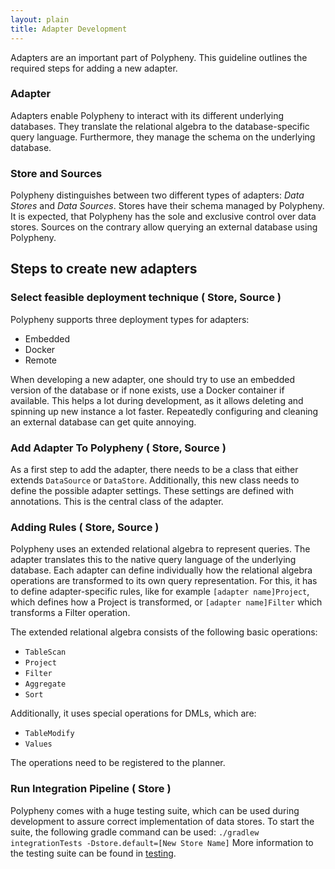 ```yaml
---
layout: plain
title: Adapter Development
---
```


Adapters are an important part of Polypheny. This guideline outlines the required steps for adding a new adapter.

### Adapter
Adapters enable Polypheny to interact with its different underlying databases. They translate the relational algebra to the database-specific query language. Furthermore, they manage the schema on the underlying database.

### Store and Sources
Polypheny distinguishes between two different types of adapters: _Data Stores_ and _Data Sources_.
Stores have their schema managed by Polypheny. It is expected, that Polypheny has the sole and exclusive control over data stores. Sources on the contrary allow querying an external database using Polypheny. 

## Steps to create new adapters

### Select feasible deployment technique ( Store, Source )
Polypheny supports three deployment types for adapters:

- Embedded
- Docker
- Remote

When developing a new adapter, one should try to use an embedded version of the database or if none exists, use a Docker container if available. This helps a lot during development, as it allows deleting and spinning up new instance a lot faster. Repeatedly configuring and cleaning an external database can get quite annoying.

### Add Adapter To Polypheny ( Store, Source )
As a first step to add the adapter, there needs to be a class that either extends `DataSource` or `DataStore`.
Additionally, this new class needs to define the possible adapter settings. These settings are defined with annotations. This is the central class of the adapter.

### Adding Rules ( Store, Source )
Polypheny uses an extended relational algebra to represent queries. The adapter translates this to the native query language of the underlying database. Each adapter can define individually how the relational algebra operations are transformed to its own query representation.
For this, it has to define adapter-specific rules, like for example `[adapter name]Project`, which defines how a Project is transformed, or `[adapter name]Filter` which transforms a Filter operation.

The extended relational algebra consists of the following basic operations:

- `TableScan`
- `Project`
- `Filter`
- `Aggregate`
- `Sort`

Additionally, it uses special operations for DMLs, which are:

- `TableModify`
- `Values`

The operations need to be registered to the planner.


### Run Integration Pipeline ( Store )
Polypheny comes with a huge testing suite, which can be used during development to assure correct implementation of data stores.
To start the suite, the following gradle command can be used:
```./gradlew integrationTests -Dstore.default=[New Store Name]```
More information to the testing suite can be found in [testing](Testing.md).
